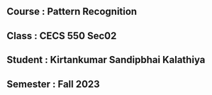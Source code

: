 ## Course : Pattern Recognition
## Class : CECS 550 Sec02
## Student : Kirtankumar Sandipbhai Kalathiya
## Semester : Fall 2023
